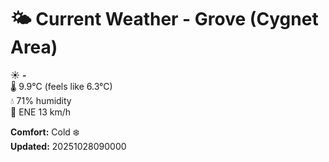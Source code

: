 # 🌤️ Current Weather - Grove (Cygnet Area)

☀️ **-**  
🌡️ 9.9°C (feels like 6.3°C)  
💧 71% humidity  
💨 ENE 13 km/h  

**Comfort:** Cold ❄️  
**Updated:** 20251028090000
